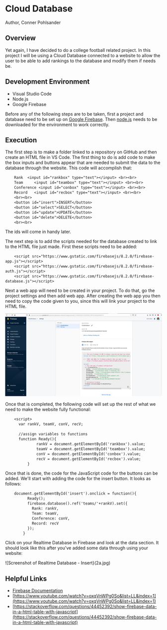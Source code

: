 # Cloud Database

Author, Conner Pohlsander

## Overview

Yet again, I have decided to do a college football related project. In this project I will be using a Cloud Database connected to a website to allow the user to be able to add rankings to the database and modify them if needs be.

## Development Environment

* Visual Studio Code
* Node.js
* Google Firebase

Before any of the following steps are to be taken, first a project and database need to be set up on [Google Firebase](https://console.firebase.google.com/). Then [node.js](https://nodejs.org/en/) needs to be downloaded for the environment to work correctly.

## Execution

The first step is to make a folder linked to a repository on GitHub and then create an HTML file in VS Code. The first thing to do is add code to make the box inputs and buttons appear that are needed to submit the data to the database through the website. This code will accomplish that:

```
    Rank  <input id="rankbox" type="text"></input> <br><br>
    Team     <input id="teambox" type="text"></input> <br><br>
    Conference <input id="conbox" type="text"></input> <br><br>
    Record   <input id="recbox" type="text"></input> <br><br>
    <br><br>
    <button id="insert">INSERT</button>
    <button id="select">SELECT</button>
    <button id="update">UPDATE</button>
    <button id="delete">DELETE</button>
    <br><br>
```

The ids will come in handy later.

The next step is to add the scripts needed for the database created to link to the HTML file just made. First these scripts need to be added:
```
    <script src="https://www.gstatic.com/firebasejs/8.2.0/firebase-app.js"></script>
    <script src="https://www.gstatic.com/firebasejs/8.2.0/firebase-auth.js"></script>
    <script src="https://www.gstatic.com/firebasejs/8.2.0/firebase-database.js"></script>
```

Next a web app will need to be created in your project. To do that, go the project settings and then add web app. After creating the web app you then need to copy the code given to you, since this will link your project to the HTML file. 

![Screenshot of Firebase settings](1a.jpg)

Once that is completed, the following code will set up the rest of what we need to make the website fully functional:

```
    <script> 
      var rankV, teamV, conV, recV;

      //assign variables to functions
      function Ready(){
              rankV = document.getElementById('rankbox').value;
              teamV = document.getElementById('teambox').value;
              conV = document.getElementById('conbox').value;
              recV = document.getElementById('recbox').value;
          }
```

Once that is done, the code for the JavaScript code for the buttons can be added. We'll start with adding the code for the insert button. It looks as follows:

```
    document.getElementById('insert').onclick = function(){
          Ready();
          firebase.database().ref('teams/'+rankV).set({
            Rank: rankV,
            Team: teamV,
            Conference: conV,
            Record: recV
          });
        }
```

Click on your Realtime Database in Firebase and look at the data section. It should look like this after you've added some data through using your website:

![Screenshot of Realtime Database - Insert}(2a.jpg)

## Helpful Links

* [Firebase Documentation](https://firebase.google.com/docs/database)
* [https://www.youtube.com/watch?v=oxqVnWPg0So&list=LL&index=1](https://www.youtube.com/watch?v=oxqVnWPg0So&list=LL&index=1)
* [https://stackoverflow.com/questions/44452392/show-firebase-data-in-a-html-table-with-javascript](https://stackoverflow.com/questions/44452392/show-firebase-data-in-a-html-table-with-javascript)
